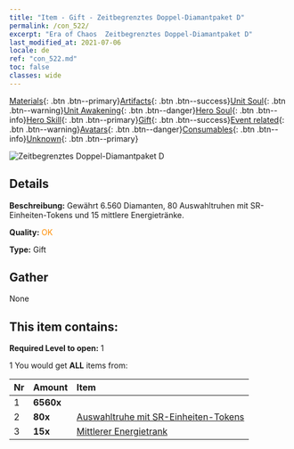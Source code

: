 ```yaml
---
title: "Item - Gift - Zeitbegrenztes Doppel-Diamantpaket D"
permalink: /con_522/
excerpt: "Era of Chaos  Zeitbegrenztes Doppel-Diamantpaket D"
last_modified_at: 2021-07-06
locale: de
ref: "con_522.md"
toc: false
classes: wide
---
```

 [Materials](/ItemsDE/){: .btn .btn--primary}[Artifacts](/ItemsDE/Artifacts/){: .btn .btn--success}[Unit Soul](/ItemsDE/UnitSoul/){: .btn .btn--warning}[Unit Awakening](/ItemsDE/UnitAwakening/){: .btn .btn--danger}[Hero Soul](/ItemsDE/HeroSoul/){: .btn .btn--info}[Hero Skill](/ItemsDE/HeroSkill/){: .btn .btn--primary}[Gift](/ItemsDE/Gift/){: .btn .btn--success}[Event related](/ItemsDE/Events/){: .btn .btn--warning}[Avatars](/ItemsDE/Avatars/){: .btn .btn--danger}[Consumables](/ItemsDE/Consumables/){: .btn .btn--info}[Unknown](/ItemsDE/Unknown/){: .btn .btn--primary}

 ![Zeitbegrenztes Doppel-Diamantpaket D](/images/t/i_907197.png)

## Details
 **Beschreibung:** Gewährt 6.560 Diamanten, 80 Auswahltruhen mit SR-Einheiten-Tokens und 15 mittlere Energietränke.

 **Quality:** <span style="color: #FF8C00">OK</span>

 **Type:** Gift

## Gather

  None

## This item contains:

 **Required Level to open:** 1

 1 You would get **ALL** items  from:

  | Nr | Amount |     Item    |
  |:---|:-------|:------------|
  | 1 |  **6560x** | <i class="fas fa-gem"/> |  | 
  | 2 |  **80x** | [Auswahltruhe mit SR-Einheiten-Tokens](/ItemsDE/con_1618/) |  | 
  | 3 |  **15x** | [Mittlerer Energietrank](/ItemsDE/con_705/) |  | 
